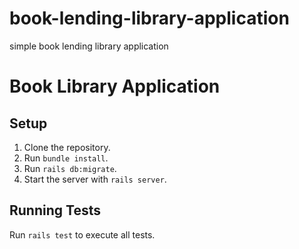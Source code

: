 # book-lending-library-application
simple book lending library application
# Book Library Application

## Setup
1. Clone the repository.
2. Run `bundle install`.
3. Run `rails db:migrate`.
4. Start the server with `rails server`.

## Running Tests
Run `rails test` to execute all tests.